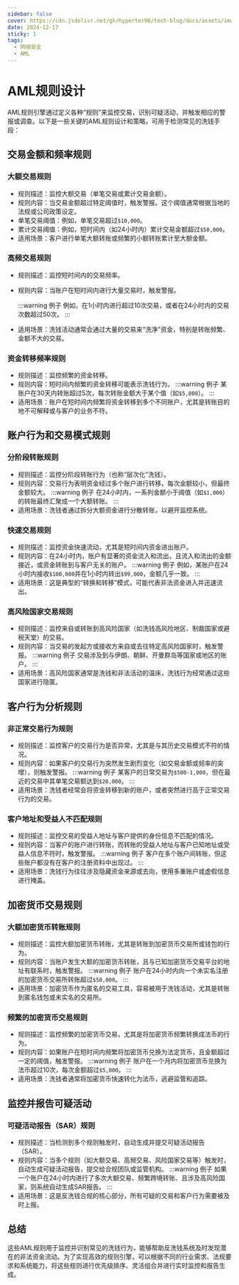 ```yaml
---
sidebar: false
cover: https://cdn.jsdelivr.net/gh/hyperter96/tech-blog/docs/assets/images/algorithm-1.jpeg 
date: 2024-12-17
sticky: 1
tags: 
  - 网络安全
  - AML
---
```


# AML规则设计

AML规则引擎通过定义各种“规则”来监控交易，识别可疑活动，并触发相应的警报或调查。以下是一些关键的AML规则设计和策略，可用于检测常见的洗钱手段：

## 交易金额和频率规则

### 大额交易规则

- 规则描述：监控大额交易（单笔交易或累计交易金额）。
- 规则内容：当交易金额超过特定阈值时，触发警报。这个阈值通常根据当地的法规或公司政策设定。
- 单笔交易阈值：例如，单笔交易超过`$10,000`。
- 累计交易阈值：例如，短时间内（如24小时内）累计交易金额超过`$50,000`。
- 适用场景：客户进行单笔大额转账或频繁的小额转账累计至大额金额。


### 高频交易规则

- 规则描述：监控短时间内的交易频率。
- 规则内容：当账户在短时间内进行大量交易时，触发警报。

    :::warning 例子
    例如，在1小时内进行超过10次交易，或者在24小时内的交易次数超过50次。
    :::
- 适用场景：洗钱活动通常会通过大量的交易来“洗净”资金，特别是转账频繁、金额不大的交易。

### 资金转移频率规则

- 规则描述：监控频繁的资金转移。
- 规则内容：短时间内频繁的资金转移可能表示洗钱行为。
    :::warning 例子
    某账户在30天内转账超过5次，每次转账金额大于某个值（如`$5,000`）。
    :::
- 适用场景：账户在短时间内频繁将资金转移到多个不同账户，尤其是转账目的地不可解释或与客户的业务不符。

## 账户行为和交易模式规则

### 分阶段转账规则

- 规则描述：监控分阶段转账行为（也称“层次化”洗钱）。
- 规则内容：交易行为表明资金经过多个账户进行转移，每次金额较小，但最终金额较大。
    :::warning 例子
    在24小时内，一系列金额小于阈值（如`$1,000`）的转账最终汇聚成一个大额转账。
    :::
- 适用场景：洗钱者通过拆分大额资金进行分散转账，以避开监控系统。

### 快速交易规则

- 规则描述：监控资金快速流动，尤其是短时间内资金进出账户。
- 规则内容：在24小时内，账户有显著的资金流入和流出，且流入和流出的金额接近，或资金转账到与客户无关的账户。
    :::warning 例子
    例如，某账户在24小时内接收`$100,000`并在1小时内转出`$99,000`，金额几乎一致。
    :::
- 适用场景：这是典型的“转换和转移”模式，可能代表非法资金进入并迅速流出。


### 高风险国家交易规则

- 规则描述：监控来自或转账到高风险国家（如洗钱高风险地区、制裁国家或避税天堂）的交易。
- 规则内容：当交易的发起方或接收方来自或去往特定高风险国家时，触发警报。
    :::warning 例子
    交易涉及到与伊朗、朝鲜、开曼群岛等国家或地区的账户。
    :::
- 适用场景：高风险国家通常是洗钱和非法活动的温床，洗钱行为经常通过这些国家进行隐匿。

## 客户行为分析规则

### 非正常交易行为规则

- 规则描述：监控客户的交易行为是否异常，尤其是与其历史交易模式不符的情况。
- 规则内容：如果客户的交易行为突然发生剧烈变化（如交易金额或频率的突增），则触发警报。
    :::warning 例子
    某客户的日常交易为`$500-1,000`，但在最近的交易中其单笔交易额达到`$20,000`。
    :::
- 适用场景：洗钱者经常会将资金转移到新的账户，或者突然进行高于正常交易行为的交易。

### 客户地址和受益人不匹配规则

- 规则描述：监控交易的受益人地址与客户提供的身份信息不匹配的情况。
- 规则内容：当客户的账户进行转账，而转账的受益人地址与客户已知地址或受益人信息不符时，触发警报。
    :::warning 例子
    客户在多个账户间转账，但这些账户都没有在客户的注册资料中出现过。
    :::
- 适用场景：洗钱行为往往涉及隐藏资金来源或去向，使用多重账户或虚假信息进行掩盖。

## 加密货币交易规则

### 大额加密货币转账规则

- 规则描述：监控大额加密货币转账，尤其是转账到加密货币交易所或钱包的行为。
- 规则内容：当账户发生大额的加密货币转账，且与已知加密货币交易平台的地址有联系时，触发警报。
    :::warning 例子
    账户在24小时内向一个未实名注册的加密货币交易所转账超过`$50,000`。
    :::
- 适用场景：加密货币作为匿名的交易工具，容易被用于洗钱活动，尤其是转账到匿名钱包或未实名的交易所。

### 频繁的加密货币交易规则


- 规则描述：监控频繁的加密货币交易，尤其是将加密货币频繁转换成法币的行为。
- 规则内容：如果账户在短时间内频繁将加密货币兑换为法定货币，且金额超过一定的阈值，触发警报。
    :::warning 例子
    账户在一个月内将加密货币兑换为法币超过10次，每次金额超过`$5,000`。
    :::
- 适用场景：洗钱者通常将加密货币快速转化为法币，逃避监管和追踪。

## 监控并报告可疑活动

### 可疑活动报告（SAR）规则

- 规则描述：当检测到多个规则触发时，自动生成并提交可疑活动报告（SAR）。
- 规则内容：当多个规则（如大额交易、高频交易、风险国家交易等）触发时，自动生成可疑活动报告，提交给合规团队或监管机构。
    :::warning 例子
    如果一个账户在24小时内进行了多次大额交易、频繁跨境转账、且涉及高风险国家，则系统自动生成SAR报告。
    :::
- 适用场景：这是反洗钱合规的核心部分，所有可疑的交易和客户行为需要被及时上报。

## 总结

这些AML规则用于监控并识别常见的洗钱行为，能够帮助反洗钱系统及时发现潜在的非法资金流动。为了实现高效的规则引擎，可以根据不同的行业需求、法规要求和系统能力，将这些规则进行优先级排序、灵活组合并进行实时监控和报告生成。
